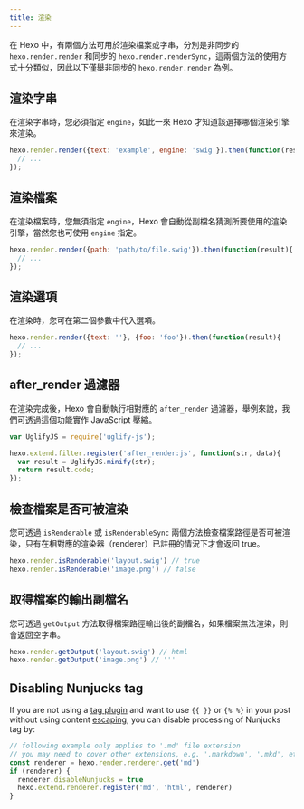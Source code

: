 ```yaml
---
title: 渲染
---
```

在 Hexo 中，有兩個方法可用於渲染檔案或字串，分別是非同步的 `hexo.render.render` 和同步的 `hexo.render.renderSync`，這兩個方法的使用方式十分類似，因此以下僅舉非同步的 `hexo.render.render` 為例。

## 渲染字串

在渲染字串時，您必須指定 `engine`，如此一來 Hexo 才知道該選擇哪個渲染引擎來渲染。

``` js
hexo.render.render({text: 'example', engine: 'swig'}).then(function(result){
  // ...
});
```

## 渲染檔案

在渲染檔案時，您無須指定 `engine`，Hexo 會自動從副檔名猜測所要使用的渲染引擎，當然您也可使用 `engine` 指定。

``` js
hexo.render.render({path: 'path/to/file.swig'}).then(function(result){
  // ...
});
```

## 渲染選項

在渲染時，您可在第二個參數中代入選項。

``` js
hexo.render.render({text: ''}, {foo: 'foo'}).then(function(result){
  // ...
});
```

## after_render 過濾器

在渲染完成後，Hexo 會自動執行相對應的 `after_render` 過濾器，舉例來說，我們可透過這個功能實作 JavaScript 壓縮。

``` js
var UglifyJS = require('uglify-js');

hexo.extend.filter.register('after_render:js', function(str, data){
  var result = UglifyJS.minify(str);
  return result.code;
});
```

## 檢查檔案是否可被渲染

您可透過 `isRenderable` 或 `isRenderableSync` 兩個方法檢查檔案路徑是否可被渲染，只有在相對應的渲染器（renderer）已註冊的情況下才會返回 true。

``` js
hexo.render.isRenderable('layout.swig') // true
hexo.render.isRenderable('image.png') // false
```

## 取得檔案的輸出副檔名

您可透過 `getOutput` 方法取得檔案路徑輸出後的副檔名，如果檔案無法渲染，則會返回空字串。

``` js
hexo.render.getOutput('layout.swig') // html
hexo.render.getOutput('image.png') // '''
```

## Disabling Nunjucks tag

If you are not using a [tag plugin](/docs/tag-plugins) and want to use `{{ }}` or `{% %}` in your post without using content [escaping](/docs/troubleshooting#Escape-Contents), you can disable processing of Nunjucks tag by:

``` js
// following example only applies to '.md' file extension
// you may need to cover other extensions, e.g. '.markdown', '.mkd', etc
const renderer = hexo.render.renderer.get('md')
if (renderer) {
  renderer.disableNunjucks = true
  hexo.extend.renderer.register('md', 'html', renderer)
}
```
